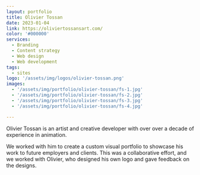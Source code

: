 ```yaml
---
layout: portfolio
title: Olivier Tossan
date: 2023-01-04
link: https://oliviertossansart.com/
color: '#000000'
services:
  - Branding
  - Content strategy
  - Web design
  - Web development
tags: 
  - sites 
logo: '/assets/img/logos/olivier-tossan.png'
images:
  - '/assets/img/portfolio/olivier-tossan/fs-1.jpg'
  - '/assets/img/portfolio/olivier-tossan/fs-2.jpg'
  - '/assets/img/portfolio/olivier-tossan/fs-3.jpg'
  - '/assets/img/portfolio/olivier-tossan/fs-4.jpg'

---
```


Olivier Tossan is an artist and creative developer with over over a decade of experience in animation. 

We worked with him to create a custom visual portfolio to showcase his work to future employers and clients. This was a collaborative effort, and we worked with Olivier, who designed his own logo and gave feedback on the designs.